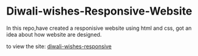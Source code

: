# Diwali-wishes-Responsive-Website

In this repo,have created a responisive website using html and css, got an idea about how website are designed.

to view the site: [diwali-wishes-responsive](https://diwali-wishes-responsive.netlify.app/)
